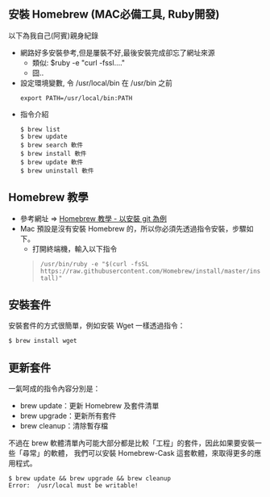 ## 安裝 Homebrew (MAC必備工具, Ruby開發)
以下為我自己(阿賓)親身紀錄  
* 網路好多安裝參考,但是屢裝不好,最後安裝完成卻忘了網址來源
  * 類似: $ruby -e "curl -fssl...."
  * 囧..
* 設定環境變數, 令 /usr/local/bin 在 /usr/bin 之前
  ```$ vim ~/.bash_profile
  export PATH=/usr/local/bin:PATH
  ```
* 指令介紹
  ```
  $ brew list
  $ brew update
  $ brew search 軟件
  $ brew install 軟件
  $ brew update 軟件
  $ brew uninstall 軟件
  ```

## Homebrew 教學
* 參考網址 => [Homebrew 教學 - 以安裝 git 為例](https://w3c.hexschool.com/blog/d2eb4723)
* Mac 預設是沒有安裝 Homebrew 的，所以你必須先透過指令安裝，步驟如下。
  * 打開終端機，輸入以下指令
  > `/usr/bin/ruby -e "$(curl -fsSL https://raw.githubusercontent.com/Homebrew/install/master/install)"`

## 安裝套件
安裝套件的方式很簡單，例如安裝 Wget 一樣透過指令：
```
$ brew install wget
```

## 更新套件
一氣呵成的指令內容分別是： 
  * brew update：更新 Homebrew 及套件清單 
  * brew upgrade：更新所有套件 
  * brew cleanup：清除暫存檔   

不過在 brew 軟體清單內可能大部分都是比較「工程」的套件，因此如果要安裝一些「尋常」的軟體，
我們可以安裝 Homebrew-Cask 這套軟體，來取得更多的應用程式。
```
$ brew update && brew upgrade && brew cleanup
Error:  /usr/local must be writable!
```
